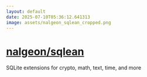 ```yaml
---
layout: default
date: 2025-07-10T05:36:12.641313
image: assets/nalgeon_sqlean_cropped.png
---
```


# [nalgeon/sqlean](https://github.com/nalgeon/sqlean)

SQLite extensions for crypto, math, text, time, and more

